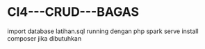 # CI4---CRUD---BAGAS
import database latihan.sql
running dengan php spark serve
install composer jika dibutuhkan

